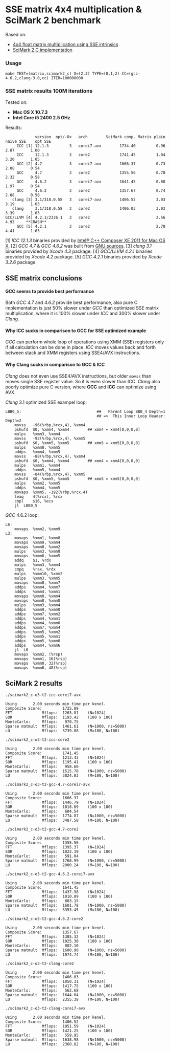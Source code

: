 # SSE matrix 4x4 multiplication & SciMark 2 benchmark

Based on:

* [4x4 float matrix multiplication using SSE intrinsics](http://fhtr.blogspot.com/2010/02/4x4-float-matrix-multiplication-using.html)
* [SciMark 2 C implementation](http://leonardo-m.livejournal.com/82803.html)

### Usage

`make TEST=(matrix,scimark2_c) O=(2,3) TYPE=(0,1,2) CC=(gcc-4.6.2,clang-3.0,cc) ITER=100000000`

### SSE matrix results 100M iterations

Tested on:

* **Mac OS X 10.7.3**
* **Intel Core i5 2400 2.5 GHz**

Results:

	             version  opt/-Ox   arch        SciMark comp. Matrix plain  naive SSE    opt SSE
	     ICC [1] 12.1.3         3   corei7-avx        1734.40         0.96       2.87       1.00
	     ICC     12.1.3         3   core2             1741.45         1.04       3.20       1.05
	     GCC [2] 4.7            3   corei7-avx        1666.37         0.73       2.08       0.54
	     GCC     4.7            3   core2             1355.56         0.78       2.32       0.58
	     GCC     4.6.2          3   corei7-avx        1641.45         0.88       1.97       0.54
	     GCC     4.6.2          3   core2             1357.67         0.74       2.08       0.58
	   clang [3] 3.1/318.0.58   3   corei7-avx        1406.52         3.03       3.19       1.03
	   clang     3.1/318.0.58   3   core2             1406.03         3.03       3.39       1.03
	GCC/LLVM [4] 4.2.1/2336.1   3   core2                             2.56       4.93     **CRASH**
	     GCC [5] 4.2.1          3   core2                             2.70       4.41       1.63

[1] *ICC 12.1.3* binaries provided by [Intel® C++ Composer XE 2011 for Mac OS X](http://software.intel.com/en-us/articles/intel-composer-xe/).
[2] *GCC 4.7* & *GCC 4.6.2* was built from [GNU sources](http://gcc.gnu.org/).
[3] *clang 3.1* binaries provided by *Xcode 4.3* package.
[4] *GCC/LLVM 4.2.1* binaries provided by *Xcode 4.2* package.
[5] *GCC 4.2.1* binaries provided by *Xcode 3.2.6* package.

## SSE matrix conclusions

#### GCC seems to provide best performance

Both *GCC 4.7* and *4.6.2* provide best performance, also pure C implementation is just 50% slower under *GCC* than optimized SSE matrix multiplication, where it is 100% slower under *ICC* and 300% slower under *Clang*.

#### Why ICC sucks in comparison to GCC for SSE optimized example

*GCC* can perform whole loop of operations using XMM (SSE) registers only if all calculation can be done in place. *ICC* moves values back and forth between stack and XMM registers using SSE4/AVX instructions.

#### Why Clang sucks in comparison to GCC & ICC

*Clang* does not even use SSE4/AVX instructions, but older `movss` than moves single SSE register value. So it is even slower than ICC. *Clang* also poorly optimize pure C version, where **GCC** and **ICC** can optimize using AVX.

*Clang* 3.1 optimized SSE exampel loop:

	LBB0_5:                                 ##   Parent Loop BB0_4 Depth=1
	                                        ## =>  This Inner Loop Header: Depth=2
		movss	-96(%rbp,%rcx,4), %xmm4
		pshufd	$0, %xmm4, %xmm4        ## xmm4 = xmm4[0,0,0,0]
		mulps	%xmm3, %xmm4
		movss	-92(%rbp,%rcx,4), %xmm5
		pshufd	$0, %xmm5, %xmm5        ## xmm5 = xmm5[0,0,0,0]
		mulps	%xmm0, %xmm5
		addps	%xmm4, %xmm5
		movss	-88(%rbp,%rcx,4), %xmm4
		pshufd	$0, %xmm4, %xmm4        ## xmm4 = xmm4[0,0,0,0]
		mulps	%xmm1, %xmm4
		addps	%xmm5, %xmm4
		movss	-84(%rbp,%rcx,4), %xmm5
		pshufd	$0, %xmm5, %xmm5        ## xmm5 = xmm5[0,0,0,0]
		mulps	%xmm2, %xmm5
		addps	%xmm4, %xmm5
		movaps	%xmm5, -192(%rbp,%rcx,4)
		leaq	4(%rcx), %rcx
		cmpl	$16, %ecx
		jl	LBB0_5

*GCC* 4.6.2 loop:

	L6:
		movaps	%xmm2, %xmm9
	L3:
		movaps	%xmm1, %xmm8
		movaps	%xmm9, %xmm4
		movaps	%xmm0, %xmm2
		mulps	%xmm3, %xmm8
		movaps	%xmm6, %xmm5
		addq	$1, %rdx
		mulps	%xmm3, %xmm4
		cmpq	%rax, %rdx
		mulps	%xmm10, %xmm2
		mulps	%xmm3, %xmm5
		movaps	%xmm8, %xmm7
		addps	%xmm4, %xmm7
		addps	%xmm4, %xmm1
		movaps	%xmm0, %xmm4
		movaps	%xmm8, %xmm0
		mulps	%xmm3, %xmm4
		addps	%xmm9, %xmm0
		addps	%xmm7, %xmm2
		addps	%xmm4, %xmm1
		addps	%xmm4, %xmm0
		addps	%xmm7, %xmm4
		addps	%xmm5, %xmm2
		addps	%xmm5, %xmm1
		addps	%xmm5, %xmm0
		addps	%xmm4, %xmm6
		jl	L6
		movaps	%xmm2, (%rsp)
		movaps	%xmm1, 16(%rsp)
		movaps	%xmm0, 32(%rsp)
		movaps	%xmm6, 48(%rsp)

## SciMark 2 results

`./scimark2_c-o3-t2-icc-corei7-avx`

	Using       2.00 seconds min time per kenel.
	Composite Score:         1725.89
	FFT             Mflops:  1263.81    (N=1024)
	SOR             Mflops:  1193.42    (100 x 100)
	MonteCarlo:     Mflops:   970.75
	Sparse matmult  Mflops:  1461.61    (N=1000, nz=5000)
	LU              Mflops:  3739.88    (M=100, N=100)

`./scimark2_c-o3-t2-icc-core2`

	Using       2.00 seconds min time per kenel.
	Composite Score:         1741.45
	FFT             Mflops:  1213.43    (N=1024)
	SOR             Mflops:  1195.41    (100 x 100)
	MonteCarlo:     Mflops:   958.60
	Sparse matmult  Mflops:  1515.78    (N=1000, nz=5000)
	LU              Mflops:  3824.03    (M=100, N=100)

`./scimark2_c-o3-t2-gcc-4.7-corei7-avx`

	Using       2.00 seconds min time per kenel.
	Composite Score:         1666.37
	FFT             Mflops:  1446.79    (N=1024)
	SOR             Mflops:  1018.09    (100 x 100)
	MonteCarlo:     Mflops:   604.54
	Sparse matmult  Mflops:  1774.87    (N=1000, nz=5000)
	LU              Mflops:  3487.58    (M=100, N=100)

`./scimark2_c-o3-t2-gcc-4.7-core2`

	Using       2.00 seconds min time per kenel.
	Composite Score:         1355.56
	FFT             Mflops:  1395.37    (N=1024)
	SOR             Mflops:  1022.19    (100 x 100)
	MonteCarlo:     Mflops:   591.04
	Sparse matmult  Mflops:  1768.99    (N=1000, nz=5000)
	LU              Mflops:  2000.24    (M=100, N=100)

`./scimark2_c-o3-t2-gcc-4.6.2-corei7-avx`

	Using       2.00 seconds min time per kenel.
	Composite Score:         1641.45
	FFT             Mflops:  1437.98    (N=1024)
	SOR             Mflops:  1010.89    (100 x 100)
	MonteCarlo:     Mflops:   803.15
	Sparse matmult  Mflops:  1601.78    (N=1000, nz=5000)
	LU              Mflops:  3353.45    (M=100, N=100)

`./scimark2_c-o3-t2-gcc-4.6.2-core2`

	Using       2.00 seconds min time per kenel.
	Composite Score:         1357.67
	FFT             Mflops:  1385.32    (N=1024)
	SOR             Mflops:  1025.30    (100 x 100)
	MonteCarlo:     Mflops:   802.10
	Sparse matmult  Mflops:  1600.90    (N=1000, nz=5000)
	LU              Mflops:  1974.74    (M=100, N=100)

`./scimark2_c-o3-t2-clang-core2`

	Using       2.00 seconds min time per kenel.
	Composite Score:         1406.03
	FFT             Mflops:  1050.31    (N=1024)
	SOR             Mflops:  1417.75    (100 x 100)
	MonteCarlo:     Mflops:   562.68
	Sparse matmult  Mflops:  1644.04    (N=1000, nz=5000)
	LU              Mflops:  2355.38    (M=100, N=100)

`./scimark2_c-o3-t2-clang-corei7-avx`

	Using       2.00 seconds min time per kenel.
	Composite Score:         1406.52
	FFT             Mflops:  1051.59    (N=1024)
	SOR             Mflops:  1421.25    (100 x 100)
	MonteCarlo:     Mflops:   559.95
	Sparse matmult  Mflops:  1638.98    (N=1000, nz=5000)
	LU              Mflops:  2360.82    (M=100, N=100)
